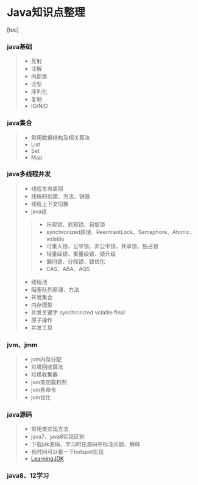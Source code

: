 # Java知识点整理

[toc]

### java基础
> * 反射
> * 注解
> * 内部类
> * 泛型
> * 序列化
> * 复制
> * IO/NIO
### java集合
> * 常用数据结构及相关算法
> * List
> * Set
> * Map
### java多线程并发
> * 线程生命周期
> * 线程的创建、方法、销毁
> * 线程上下文切换
> * java锁
>> * 乐观锁、悲观锁、自旋锁
>> * synchronized原理、ReentrantLock、Semaphore、Atomic、volatile
>> * 可重入锁、公平锁、非公平锁、共享锁、独占锁
>> * 轻量级锁、重量级锁、锁升级
>> * 偏向锁、分段锁、锁优化
>> * CAS、ABA、AQS
> * 线程池
> * 阻塞队列原理、方法
> * 并发集合
> * 内存模型
> * 并发关键字 synchronized volatile final
> * 原子操作
> * 并发工具
### jvm、jmm
> * jvm内存分配
> * 垃圾回收算法
> * 垃圾收集器
> * jvm类加载机制
> * jvm各命令
> * jvm优化
### java源码
> * 常用类实现方法
> * java7、java8实现区别
> * 下载jdk源码，学习时在源码中标注问题、解释
> * 有时间可以看一下hotspot实现
> * [LearningJDK](https://github.com/kangjianwei/LearningJDK/blob/master/%E5%B7%B2%E9%98%85%E4%BB%A3%E7%A0%81%E6%B8%85%E5%8D%95_%E6%8C%89%E5%8A%9F%E8%83%BD%E6%8E%92%E5%BA%8F.md)
### java8、12学习
